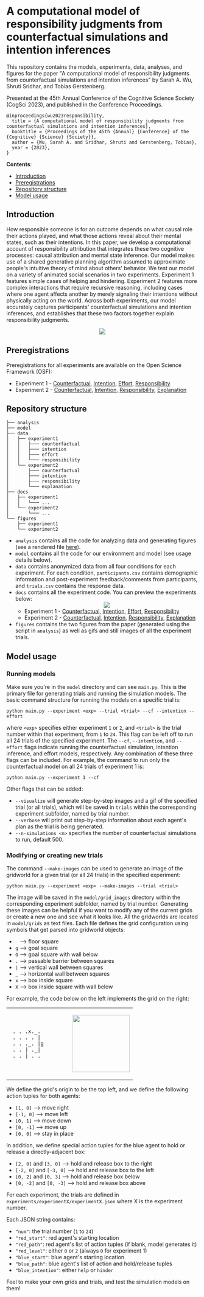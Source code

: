 # A computational model of responsibility judgments from counterfactual simulations and intention inferences

This repository contains the models, experiments, data, analyses, and figures
for the paper "A computational model of responsibility judgments from
counterfactual simulations and intention inferences"
by Sarah A. Wu, Shruti Sridhar, and Tobias Gerstenberg.

Presented at the 45th Annual Conference of the Cognitive Science Society
(CogSci 2023), and published in the Conference Proceedings.

```
@inproceedings{wu2023responsibility,
  title = {A computational model of responsibility judgments from counterfactual simulations and intention inferences},
  booktitle = {Proceedings of the 45th {Annual} {Conference} of the {Cognitive} {Science} {Society}},
  author = {Wu, Sarah A. and Sridhar, Shruti and Gerstenberg, Tobias},
  year = {2023},
}
```

__Contents__:
- [Introduction](#introduction)
- [Preregistrations](#preregistrations)
- [Repository structure](#repository-structure)
- [Model usage](#model-usage)


## Introduction

How responsible someone is for an outcome depends on what causal role their actions played, and what those actions reveal about their mental states, such as their intentions. In this paper, we develop a computational account of responsibility attribution that integrates these two cognitive processes: causal attribution and mental state inference. Our model makes use of a shared generative planning algorithm assumed to approximate people's intuitive theory of mind about others' behavior. We test our model on a variety of animated social scenarios in two experiments. Experiment 1 features simple cases of helping and hindering. Experiment 2 features more complex interactions that require recursive reasoning, including cases where one agent affects another by merely signaling their intentions without physically acting on the world. Across both experiments, our model accurately captures participants' counterfactual simulations and intention inferences, and establishes that these two factors together explain responsibility judgments.

<div align="center"><img src="figures/model.png" /></div>


## Preregistrations

Preregistrations for all experiments are available on the Open Science Framework (OSF):
- Experiment 1 - [Counterfactual](https://osf.io/2gekb),
  [Intention](https://osf.io/c5ahj),
  [Effort](https://osf.io/ekw8h),
  [Responsibility](https://osf.io/qvb2a)
- Experiment 2 - [Counterfactual](https://osf.io/u39wh),
  [Intention](https://osf.io/s4edm),
  [Responsibility](https://osf.io/x2qh7),
  [Explanation](https://osf.io/qd6tv)


## Repository structure

```
├── analysis
├── model
├── data
│   ├── experiment1
│   │   ├─── counterfactual
│   │   ├─── intention
│   │   ├─── effort
│   │   └─── responsibility
│   └── experiment2
│       ├─── counterfactual
│       ├─── intention
│       ├─── responsibility
│       └─── explanation
├── docs
│   ├── experiment1
│   │   └─── ...
│   └── experiment2
│       └─── ...
└── figures
    ├── experiment1
    └── experiment2
```

- `analysis` contains all the code for analyzing data and generating figures
      (see a rendered file [here](https://cicl-stanford.github.io/counterfactual_agents/)).
- `model` contains all the code for our environment and model (see usage details below).
- `data` contains anonymized data from all four conditions for each experiment.
  For each condition, `participants.csv` contains demographic information and
  post-experiment feedback/comments from participants,
  and `trials.csv` contains the response data.
- `docs` contains all the experiment code. You can preview the experiments below:
      <div align="center"><img src="figures/example_trial.gif" /></div>
    - Experiment 1 - [Counterfactual](https://cicl-stanford.github.io/counterfactual_agents/experiment1/counterfactual/),
      [Intention](https://cicl-stanford.github.io/counterfactual_agents/experiment1/intention/),
      [Effort](https://cicl-stanford.github.io/counterfactual_agents/experiment1/effort/),
      [Responsibility](https://cicl-stanford.github.io/counterfactual_agents/experiment1/responsibility/)
    - Experiment 2 - [Counterfactual](https://cicl-stanford.github.io/counterfactual_agents/experiment2/counterfactual/),
      [Intention](https://cicl-stanford.github.io/counterfactual_agents/experiment2/intention/),
      [Responsibility](https://cicl-stanford.github.io/counterfactual_agents/experiment2/responsibility/),
      [Explanation](https://cicl-stanford.github.io/counterfactual_agents/experiment2/explanation/)
- `figures` contains the two figures from the paper (generated using the script
  in `analysis`) as well as gifs and still images of all the experiment trials.


## Model usage

### Running models

Make sure you're in the ``model`` directory and can see ``main.py``. This is the primary file for generating trials and running the simulation models. The basic command structure for running the models on a specific trial is:
```
python main.py --experiment <exp> --trial <trial> --cf --intention --effort
```
where ``<exp>`` specifies either experiment `1` or `2`, and ``<trial>`` is the trial number within that experiment, from `1` to `24`. This flag can be left off to run all 24 trials of the specified experiment. The ``--cf``, ``--intention``, and ``--effort`` flags indicate running the counterfactual simulation, intention inference, and effort models, respectively. Any combination of these three flags can be included. For example, the command to run only the counterfactual model on all 24 trials of experiment 1 is:
```
python main.py --experiment 1 --cf
```
Other flags that can be added:
*   ``--visualize`` will generate step-by-step images and a gif of the specified trial (or all trials), which will be saved in ``trials`` within the corresponding experiment subfolder, named by trial number.
*  ``--verbose`` will print out step-by-step information about each agent's plan as the trial is being generated.
*  ``--n-simulations <n>`` specifies the number of counterfactual simulations to run, default 500.

### Modifying or creating new trials

The command `--make-images` can be used to generate an image of the gridworld for a given trial (or all 24 trials) in the specified experiment:
```
python main.py --experiment <exp> --make-images --trial <trial>
```

The image will be saved in the `model/grid_images` directory within the corresponding experiment subfolder, named by trial number. Generating these images can be helpful if you want to modify any of the current grids or create a new one and see what it looks like. All the gridworlds are located in `model/grids` as text files. Each file defines the grid configuration using symbols that get parsed into gridworld objects:

*   <code>&nbsp;</code> --> floor square
*   `g` --> goal square
*   `G` --> goal square with wall below
*   `.` --> passable barrier between squares
*   `|` --> vertical wall between squares
*   `_` --> horizontal wall between squares
*   `x` --> box inside square
*   `X` --> box inside square with wall below

For example, the code below on the left implements the grid on the right:

<div align="center">
<table>
<tr>
<td style="width:50%">

```
 . . .x._. 
 . . . . |  
 . . ._. |g
 . . | ._| 
 . . | . . 
```

</td>
<td>

<img src="model/grid_images/experiment2/1.png" height="150"></img>

</td>
</tr>
</table>
</div>

We define the grid's origin to be the top left, and we define the following action tuples for both agents:
-  `[1, 0]` --> move right
-  `[-1, 0]` --> move left
-  `[0, 1]` --> move down
-  `[0, -1]` --> move up
-  `[0, 0]` --> stay in place

In addition, we define special action tuples for the blue agent to hold or release a directly-adjacent box:
-  `[2, 0]` and `[3, 0]` --> hold and release box to the right
-  `[-2, 0]` and `[-3, 0]` --> hold and release box to the left
-  `[0, 2]` and `[0, 3]` --> hold and release box below
-  `[0, -2]` and `[0, -3]` --> hold and release box above

For each experiment, the trials are defined in `experiments/experimentX/experimentX.json` where X is the experiment number.

Each JSON string contains:
- `"num"`: the trial number (`1` to `24`)
- `"red_start"`: red agent's starting location
- `"red_path"`: red agent's list of action tuples (if blank, model generates it)
- `"red_level"`: either ``0`` or ``2`` (always ``0`` for experiment 1)
- `"blue_start"`: blue agent's starting location
- `"blue_path"`: blue agent's list of action and hold/release tuples
- `"blue_intention"`: either ``help`` or ``hinder``

Feel to make your own grids and trials, and test the simulation models on them!
